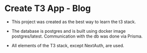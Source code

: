 # Create T3 App - Blog

- This project was created as the best way to learn the t3 stack. 

- The database is postgres and is built using docker image postgres/latest. Communication with the db was done via Prisma.

- All elements of the T3 stack, except NextAuth, are used.
